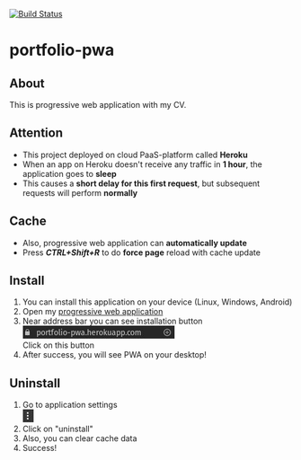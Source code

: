 [![Build Status](https://travis-ci.org/kryvokhyzha/portfolio-pwa.svg?branch=master)](https://travis-ci.org/kryvokhyzha/portfolio-pwa)

# portfolio-pwa

## About
This is progressive web application with my CV.

## Attention
+   This project deployed on cloud PaaS-platform called **Heroku**
+   When an app on Heroku doesn't receive any traffic in **1 hour**, the application goes to **sleep**
+   This causes a **short delay for this first request**, but subsequent requests will perform **normally**

## Cache
+   Also, progressive web application can **automatically update**
+   Press **_CTRL+Shift+R_** to do **force page** reload with cache update

## Install
1.  You can install this application on your device (Linux, Windows, Android)
2.  Open my [progressive web application](https://portfolio-pwa.herokuapp.com/)
3.  Near address bar you can see installation button<br>![](https://github.com/kryvokhyzha/portfolio-pwa/blob/master/img/installation_button_browser.jpeg "Installation button")<br>Click on this button
4.  After success, you will see PWA on your desktop!

## Uninstall
1.  Go to application settings<br>![](https://github.com/kryvokhyzha/portfolio-pwa/blob/master/img/app_settings.jpeg "Application settings button")
2.  Click on "uninstall"
3.  Also, you can clear cache data
4.  Success!
